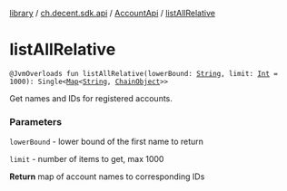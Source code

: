 [library](../../index.md) / [ch.decent.sdk.api](../index.md) / [AccountApi](index.md) / [listAllRelative](./list-all-relative.md)

# listAllRelative

`@JvmOverloads fun listAllRelative(lowerBound: `[`String`](https://kotlinlang.org/api/latest/jvm/stdlib/kotlin/-string/index.html)`, limit: `[`Int`](https://kotlinlang.org/api/latest/jvm/stdlib/kotlin/-int/index.html)` = 1000): Single<`[`Map`](https://kotlinlang.org/api/latest/jvm/stdlib/kotlin.collections/-map/index.html)`<`[`String`](https://kotlinlang.org/api/latest/jvm/stdlib/kotlin/-string/index.html)`, `[`ChainObject`](../../ch.decent.sdk.model/-chain-object/index.md)`>>`

Get names and IDs for registered accounts.

### Parameters

`lowerBound` - lower bound of the first name to return

`limit` - number of items to get, max 1000

**Return**
map of account names to corresponding IDs

